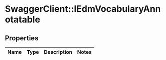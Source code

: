 # SwaggerClient::IEdmVocabularyAnnotatable

## Properties
Name | Type | Description | Notes
------------ | ------------- | ------------- | -------------


